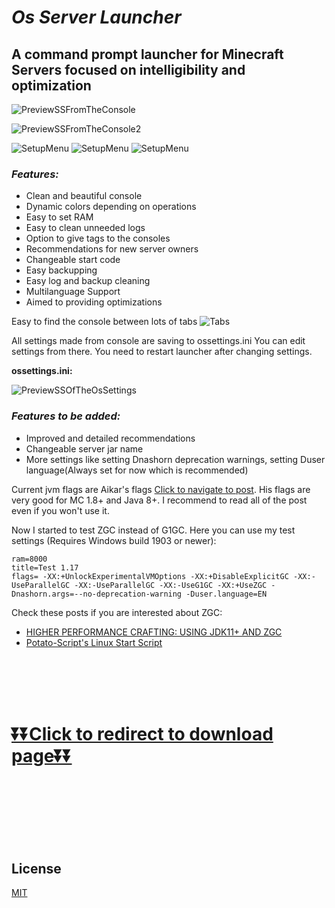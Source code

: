 # ***Os Server Launcher***
## A command prompt launcher for Minecraft Servers focused on intelligibility and optimization

![PreviewSSFromTheConsole](readmeAssets/preview.png)


![PreviewSSFromTheConsole2](readmeAssets/preview2.png)




![SetupMenu](readmeAssets/preview3.png)
![SetupMenu](readmeAssets/preview4.png)
![SetupMenu](readmeAssets/preview5.png)


### ***Features:***
- Clean and beautiful console
- Dynamic colors depending on operations
- Easy to set RAM
- Easy to clean unneeded logs
- Option to give tags to the consoles
- Recommendations for new server owners
- Changeable start code
- Easy backupping
- Easy log and backup cleaning
- Multilanguage Support
- Aimed to providing optimizations

Easy to find the console between lots of tabs
![Tabs](readmeAssets/tabs.png)




All settings made from console are saving to ossettings.ini
You can edit settings from there. You need to restart launcher after changing settings.

**ossettings.ini:**

![PreviewSSOfTheOsSettings](readmeAssets/settings.png)



### ***Features to be added:***
- Improved and detailed recommendations
- Changeable server jar name
- More settings like setting Dnashorn deprecation warnings, setting Duser language(Always set for now which is recommended)



Current jvm flags are Aikar's flags [Click to navigate to post](https://aikar.co/2018/07/02/tuning-the-jvm-g1gc-garbage-collector-flags-for-minecraft/). His flags are very good for MC 1.8+ and Java 8+. I recommend to read all of the post even if you won't use it.

Now I started to test ZGC instead of G1GC. Here you can use my test settings (Requires Windows build 1903 or newer):
```
ram=8000
title=Test 1.17
flags= -XX:+UnlockExperimentalVMOptions -XX:+DisableExplicitGC -XX:-UseParallelGC -XX:-UseParallelGC -XX:-UseG1GC -XX:+UseZGC -Dnashorn.args=--no-deprecation-warning -Duser.language=EN
```

Check these posts if you are interested about ZGC:
* [HIGHER PERFORMANCE CRAFTING: USING JDK11+ AND ZGC](https://krusic22.com/2020/03/25/higher-performance-crafting-using-jdk11-and-zgc/)
* [Potato-Script's Linux Start Script](https://github.com/krusic22/Potato-Scripts/blob/master/Linux_StartScript.sh)



<br/><br/><br/><br/>

# [⏬⏬Click to redirect to download page⏬⏬](https://github.com/furkanaliunal/osserverlauncher/releases)

<br/><br/><br/><br/><br/><br/>



## License
[MIT](https://choosealicense.com/licenses/mit/)